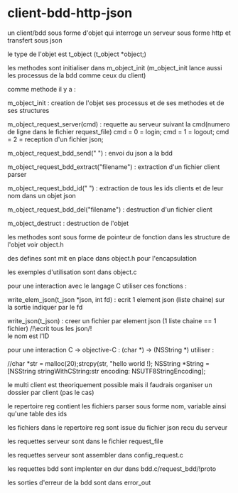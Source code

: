 # client-bdd-http-json
un client/bdd sous forme d'objet qui interroge un serveur sous forme http et transfert sous json

le type de l'objet est t_object
(t_object *object;)

les methodes sont initialiser dans m_object_init
(m_object_init lance aussi les processus de la bdd comme ceux du client)





comme methode il y a :

m_object_init : creation de l'objet ses processus et de ses methodes et de ses structures

m_object_request_server(cmd) : requette au serveur suivant la cmd(numero de ligne dans le fichier request_file)
cmd = 0 = login; cmd = 1 = logout; cmd = 2 = reception d'un fichier json;

m_object_request_bdd_send(" ") : envoi du json a la bdd

m_object_request_bdd_extract("filename") : extraction d'un fichier client parser

m_object_request_bdd_id(" ") : extraction de tous les ids clients et de leur nom dans un objet json

m_object_request_bdd_del("filename") : destruction d'un fichier client

m_object_destruct : destruction de l'objet

les methodes sont sous forme de pointeur de fonction dans les structure de l'objet voir object.h

des defines sont mit en place dans object.h pour l'encapsulation

les exemples d'utilisation sont dans object.c





pour une interaction avec le langage C utiliser ces fonctions :

write_elem_json(t_json *json, int fd) : ecrit 1 element json (liste chaine) sur la sortie indiquer par le fd

write_json(t_json) : creer un fichier par element json (1 liste chaine == 1 fichier) /!\ecrit tous les json/!\
le nom est l'ID




pour une interaction C -> objective-C  : (char *) -> (NSString *) utiliser :

//char *str = malloc(20);strcpy(str, "hello world !);
NSString *String = [NSString stringWithCString:str encoding: NSUTF8StringEncoding];





le multi client est theoriquement possible mais il faudrais organiser un dossier par client (pas le cas)

le repertoire reg contient les fichiers parser sous forme nom, variable ainsi qu'une table des ids

les fichiers dans le repertoire reg sont issue du fichier json recu du serveur

les requettes serveur sont dans le fichier request_file

les requettes serveur sont assembler dans config_request.c

les requettes bdd sont implenter en dur dans bdd.c/request_bdd/!proto

les sorties d'erreur de la bdd sont dans error_out
